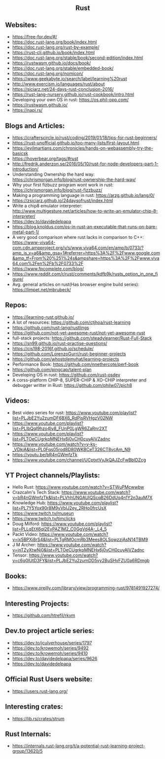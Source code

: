 <h2 align="center">Rust</h2>

## Websites:
 * https://free-for.dev/#/
 * https://doc.rust-lang.org/book/index.html
 * https://doc.rust-lang.org/rust-by-example/
 * https://rust-cli.github.io/book/index.html
 * https://doc.rust-lang.org/stable/book/second-edition/index.html
 * https://rustwasm.github.io/docs/book/
 * https://doc.rust-lang.org/stable/embedded-book/
 * https://doc.rust-lang.org/nomicon/
 * https://www.geekabyte.io/search/label/learning%20rust
 * http://www.exercism.io/languages/rust/about
 * https://siciarz.net/24-days-rust-conclusion-2016/
 * https://rust-lang-nursery.github.io/rust-cookbook/intro.html
 * Developing your own OS in rust: https://os.phil-opp.com/
 * https://rustwasm.github.io/
 * https://napi.rs/

## Blogs and Articles:
 * https://crafterscircle.io/rust/coding/2019/01/18/tips-for-rust-beginners/
 * https://rust-unofficial.github.io/too-many-lists/first-layout.html
 * https://evilmartians.com/chronicles/hands-on-webassembly-try-the-basicsk
 * https://hoverbear.org/tags/#rust
 * http://fredrik.anderzon.se/2016/05/10/rust-for-node-developers-part-1-introduction/
 * Understanding Ownership the hard way: https://chrismorgan.info/blog/rust-ownership-the-hard-way/
 * Why your first fizbuzz program wont work in rust: https://chrismorgan.info/blog/rust-fizzbuzz/
 * Making a programming language in rust: https://arzg.github.io/lang/0/
 * https://zsiciarz.github.io/24daysofrust/index.html
 * Write a chip8 emulator interpreter: http://www.multigesture.net/articles/how-to-write-an-emulator-chip-8-interpreter/
 * https://dev.to/davidedelpapa
 * https://blog.knoldus.com/os-in-rust-an-executable-that-runs-on-bare-metal-part-1/
 * A very good comparison where rust lacks in comparison to C++: https://www-viva64-com.cdn.ampproject.org/v/s/www.viva64.com/en/amp/b/0733/?amp_js_v=a6&amp_gsa=1#referrer=https%3A%2F%2Fwww.google.com&amp_tf=From%20%251%24s&ampshare=https%3A%2F%2Fwww.viva64.com%2Fen%2Fb%2F0733%2F
 * https://www.fpcomplete.com/blog/
 * https://www.reddit.com/r/rust/comments/kdfb9k/rusts_option_in_one_figure/
 * Avg. general articles on rust(Has browser engine build series): https://limpet.net/mbrubeck/

## Repos:
 * https://learning-rust.github.io/
 * A lot of resources: https://github.com/ctjhoa/rust-learning
 * https://github.com/rust-lang/rustlings
 * https://github.com/not-yet-awesome-rust/not-yet-awesome-rust
 * full-stack projects: https://github.com/steadylearner/Rust-Full-Stack
 * https://sn99.github.io/rust-practise-questions/
 * https://cis198-2016f.github.io/schedule/
 * https://github.com/LorenzoGurri/rust-beginner-projects
 * https://github.com/whostolemyhat/learning-projects
 * Performance Book: https://github.com/nnethercote/perf-book
 * https://github.com/pingcap/talent-plan
 * Developing OS in rust: https://github.com/rust-osdev
 * A corss-platform CHIP-8, SUPER-CHIP & XO-CHIP interpreter and debugger writter in Rust: https://github.com/philw07/pich8

## Videos:
 * Best video series for rust: https://www.youtube.com/playlist?list=PLJbE2Yu2zumDF6BX6_RdPisRVHgzV02NW
 * https://www.youtube.com/playlist?list=PLIbQqI9hzo4Iy8_FUnP0LgWR6ZaRnr2XT
 * https://www.youtube.com/playlist?list=PLTOeCUgrkpMNEHx6j0vCH0cuyAIVZadnc
 * https://www.youtube.com/watch?v=y-ks-_VDkiA&list=PL0Fqs05rod8D80WKBCeT326CT8vcAm_N9
 * https://youtu.be/bR4nGWmfzTk
 * https://www.youtube.com/channel/UCptxtVyJkQAJZcFwBbIDZcg

## YT Project channels/Playlists:
 * Hello Rust: https://www.youtube.com/watch?v=STWuPMcwwbw
 * Crazcalm's Tech Stack: https://www.youtube.com/watch?v=bR4nGWmfzTk&list=PLVhhUNGAUIQScqB26DdUq4n1Y2n3auM7X
 * Knowledge Hub: https://www.youtube.com/playlist?list=PL7Y5Yox90r8M9yVblJ2ey_2RHo0frcUsX
 * https://www.twitch.tv/museun
 * https://www.twitch.tv/timclicks
 * Doug Milford: https://www.youtube.com/playlist?list=PLLqEtX6ql2EyPAZ1M2_C0GgVd4A-_L4_5
 * Packt Video: https://www.youtube.com/watch?v=jx5BPXi8rS4&list=PLTgRMOcmRb3Mees8OLSowzzjAsN14TBM9
 * J M Archer: https://www.youtube.com/watch?v=jnTZyXtwNj0&list=PLTOeCUgrkpMNEHx6j0vCH0cuyAIVZadnc
 * Tensor: https://www.youtube.com/watch?v=c6q0lUtD3FY&list=PLJbE2Yu2zumDD5vy2BuSHvFZU0a6RDmgb

## Books:
 * https://www.oreilly.com/library/view/programming-rust/9781491927274/

## Interesting Projects:
 * https://github.com/htrefil/rkvm

## Dev.to project article series:
 * https://dev.to/jculverhouse/series/1797
 * https://dev.to/krowemoh/series/9492
 * https://dev.to/krowemoh/series/9410
 * https://dev.to/davidedelpapa/series/9626
 * https://dev.to/davidedelpapa

## Official Rust Users website:
 * https://users.rust-lang.org/

## Interesting crates:
 * https://lib.rs/crates/strum

## Rust Internals:
 * https://internals.rust-lang.org/t/a-potential-rust-learning-project-group/13620/5
